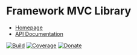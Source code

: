 # Framework MVC Library

- [Homepage](https://the-framework.gitlab.io/libraries/mvc.html)
- [API Documentation](https://the-framework.gitlab.io/libraries/mvc/docs/)

[![Build](https://gitlab.com/the-framework/libraries/mvc/badges/master/pipeline.svg)](https://gitlab.com/the-framework/libraries/mvc/-/jobs)
[![Coverage](https://gitlab.com/the-framework/libraries/mvc/badges/master/coverage.svg?job=test:php)](https://the-framework.gitlab.io/libraries/mvc/coverage/)
[![Donate](https://img.shields.io/badge/Donate-PayPal-blue.svg)](https://www.paypal.com/cgi-bin/webscr?cmd=_s-xclick&hosted_button_id=NGBNW5PY4VSJ4)
